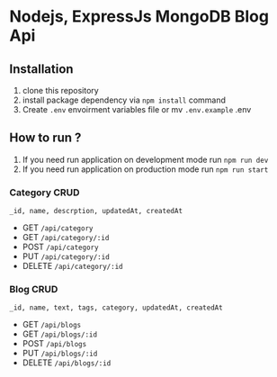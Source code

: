 # Nodejs, ExpressJs MongoDB Blog Api

## Installation
1. clone this repository
2. install package dependency via `npm install` command
3. Create `.env` envoirment variables file or mv `.env.example` .env

## How to run ?

1. If you need run application on development mode run `npm run dev`
2. If you need run application on production mode run `npm run start`


### Category CRUD
`_id, name, descrption, updatedAt, createdAt`

* GET `/api/category`
* GET `/api/category/:id`
* POST `/api/category`
* PUT `/api/category/:id`
* DELETE `/api/category/:id`


### Blog CRUD
`_id, name, text, tags, category, updatedAt, createdAt`

* GET `/api/blogs`
* GET `/api/blogs/:id`
* POST `/api/blogs`
* PUT `/api/blogs/:id`
* DELETE `/api/blogs/:id`
